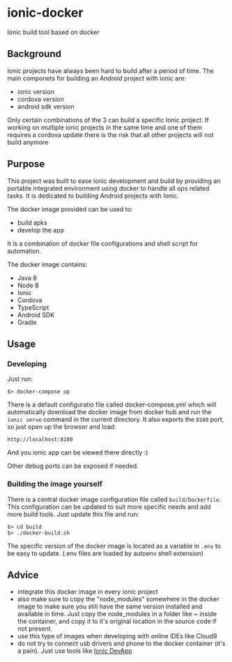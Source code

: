 # ionic-docker
Ionic build tool based on docker

## Background

Ionic projects have always been hard to build after a period of time. The main componets for building an Android project with ionic are:
- ionic version
- cordova version
- android sdk version

Only certain combinations of the 3 can build a specific Ionic project. If working on multiple ionic projects in the same time and one of them requires a cordova update there is the risk that all other projects will not build anymore

## Purpose

This project was built to ease ionic development and build by providing an portable integrated environment using docker to handle all ops related tasks.
It is dedicated to building Android projects with Ionic.

The docker image provided can be used to:
- build apks
- develop the app

It is a combination of docker file configurations and shell script for automation.

The docker image contains:
- Java 8
- Node 8
- Ionic
- Cordova
- TypeScript
- Android SDK
- Gradle

## Usage

### Developing

Just run:

```
$> docker-compose up
```

There is a default configuratio file called docker-compose.yml which will automatically download the docker image from docker hub and run the `ionic serve` command in the current directory.
It also exports the `8100` port, so just open up the browser and load:

```
http://localhost:8100
```

And you ionic app can be viewed there directly :)

Other debug ports can be exposed if needed.

### Building the image yourself

There is a central docker image configuration file called `build/Dockerfile`.
This configuration can be updated to suit more specific needs and add more build tools. Just update this file and run:

```
$> cd build
$> ./docker-build.sh
```

The specific version of the docker image is located as a variable in `.env` to be easy to update. (.env files are loaded by autoenv shell extension)

## Advice
- integrate this docker image in every ionic project
- also make sure to copy the "node_modules" somewhere in the docker image to make sure you still have the same version installed and available in time. Just copy the node_modules in a folder like ~ inside the container, and copy it to it's original location in the source code if not present.
- use this type of images when developing with online IDEs like Cloud9
- do not try to connect usb drivers and phone to the docker container (it's a pain). Just use tools like [Ionic DevApp](https://ionicframework.com/docs/pro/devapp/)